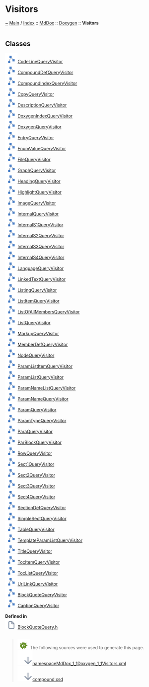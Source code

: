 <!DOCTYPE html>
<html>
<head>
<meta http-equiv="Content-Type" content="text/xhtml;charset=UTF-8"/>
<meta http-equiv="X-UA-Compatible" content="IE=9" />
<meta http-equiv="Content-Type" content="text/xhtml;charset=UTF-8"/>
<meta name="robots" content="noindex" />
<meta name="generator" content="MdDox"/>
<meta name="viewport" content="width=device-width, initial-scale=1"/>
<link href="style.css" rel="stylesheet" type="text/css"/>
<title>Visitors</title>
</head>
<body>
<div class="document">
<div class="document-header">
<a id="visitors"></a>
<h1>Visitors</h1>
<a id="namespaceMdDox_1_1Doxygen_1_1Visitors"></a>
<a id="mddoxdoxygenvisitors"></a>
<a href="https://github.com/CharlesCarley/MdDoc">~</a>
<a href="indexpage.md#main">Main</a>
<span class="inline-text">/</span>
<a href="indexpage.md#index">Index</a>
<span class="inline-text">::</span>
<a href="namespaceMdDox.md#mddox">MdDox</a>
<span class="inline-text">::</span>
<a href="namespaceMdDox_1_1Doxygen.md#doxygen">Doxygen</a>
<span class="inline-text">::</span>
<span class="bold-text"><b>Visitors</b></span>
<br/>
<br/>
<a id="classes"></a>
<h2>Classes</h2>
<span class="icon-list-item"><a href="classMdDox_1_1Doxygen_1_1Visitors_1_1CodeLineQueryVisitor.md#codelinequeryvisitor" class="icon-list-item"><img src="../images/class24px.svg" class="icon-list-item"/><span class="icon-list-item">CodeLineQueryVisitor</span>
</a>
</span>
<br/>
<span class="icon-list-item"><a href="classMdDox_1_1Doxygen_1_1Visitors_1_1CompoundDefQueryVisitor.md#compounddefqueryvisitor" class="icon-list-item"><img src="../images/class24px.svg" class="icon-list-item"/><span class="icon-list-item">CompoundDefQueryVisitor</span>
</a>
</span>
<br/>
<span class="icon-list-item"><a href="classMdDox_1_1Doxygen_1_1Visitors_1_1CompoundIndexQueryVisitor.md#compoundindexqueryvisitor" class="icon-list-item"><img src="../images/class24px.svg" class="icon-list-item"/><span class="icon-list-item">CompoundIndexQueryVisitor</span>
</a>
</span>
<br/>
<span class="icon-list-item"><a href="classMdDox_1_1Doxygen_1_1Visitors_1_1CopyQueryVisitor.md#copyqueryvisitor" class="icon-list-item"><img src="../images/class24px.svg" class="icon-list-item"/><span class="icon-list-item">CopyQueryVisitor</span>
</a>
</span>
<br/>
<span class="icon-list-item"><a href="classMdDox_1_1Doxygen_1_1Visitors_1_1DescriptionQueryVisitor.md#descriptionqueryvisitor" class="icon-list-item"><img src="../images/class24px.svg" class="icon-list-item"/><span class="icon-list-item">DescriptionQueryVisitor</span>
</a>
</span>
<br/>
<span class="icon-list-item"><a href="classMdDox_1_1Doxygen_1_1Visitors_1_1DoxygenIndexQueryVisitor.md#doxygenindexqueryvisitor" class="icon-list-item"><img src="../images/class24px.svg" class="icon-list-item"/><span class="icon-list-item">DoxygenIndexQueryVisitor</span>
</a>
</span>
<br/>
<span class="icon-list-item"><a href="classMdDox_1_1Doxygen_1_1Visitors_1_1DoxygenQueryVisitor.md#doxygenqueryvisitor" class="icon-list-item"><img src="../images/class24px.svg" class="icon-list-item"/><span class="icon-list-item">DoxygenQueryVisitor</span>
</a>
</span>
<br/>
<span class="icon-list-item"><a href="classMdDox_1_1Doxygen_1_1Visitors_1_1EntryQueryVisitor.md#entryqueryvisitor" class="icon-list-item"><img src="../images/class24px.svg" class="icon-list-item"/><span class="icon-list-item">EntryQueryVisitor</span>
</a>
</span>
<br/>
<span class="icon-list-item"><a href="classMdDox_1_1Doxygen_1_1Visitors_1_1EnumValueQueryVisitor.md#enumvaluequeryvisitor" class="icon-list-item"><img src="../images/class24px.svg" class="icon-list-item"/><span class="icon-list-item">EnumValueQueryVisitor</span>
</a>
</span>
<br/>
<span class="icon-list-item"><a href="classMdDox_1_1Doxygen_1_1Visitors_1_1FileQueryVisitor.md#filequeryvisitor" class="icon-list-item"><img src="../images/class24px.svg" class="icon-list-item"/><span class="icon-list-item">FileQueryVisitor</span>
</a>
</span>
<br/>
<span class="icon-list-item"><a href="classMdDox_1_1Doxygen_1_1Visitors_1_1GraphQueryVisitor.md#graphqueryvisitor" class="icon-list-item"><img src="../images/class24px.svg" class="icon-list-item"/><span class="icon-list-item">GraphQueryVisitor</span>
</a>
</span>
<br/>
<span class="icon-list-item"><a href="classMdDox_1_1Doxygen_1_1Visitors_1_1HeadingQueryVisitor.md#headingqueryvisitor" class="icon-list-item"><img src="../images/class24px.svg" class="icon-list-item"/><span class="icon-list-item">HeadingQueryVisitor</span>
</a>
</span>
<br/>
<span class="icon-list-item"><a href="classMdDox_1_1Doxygen_1_1Visitors_1_1HighlightQueryVisitor.md#highlightqueryvisitor" class="icon-list-item"><img src="../images/class24px.svg" class="icon-list-item"/><span class="icon-list-item">HighlightQueryVisitor</span>
</a>
</span>
<br/>
<span class="icon-list-item"><a href="classMdDox_1_1Doxygen_1_1Visitors_1_1ImageQueryVisitor.md#imagequeryvisitor" class="icon-list-item"><img src="../images/class24px.svg" class="icon-list-item"/><span class="icon-list-item">ImageQueryVisitor</span>
</a>
</span>
<br/>
<span class="icon-list-item"><a href="classMdDox_1_1Doxygen_1_1Visitors_1_1InternalQueryVisitor.md#internalqueryvisitor" class="icon-list-item"><img src="../images/class24px.svg" class="icon-list-item"/><span class="icon-list-item">InternalQueryVisitor</span>
</a>
</span>
<br/>
<span class="icon-list-item"><a href="classMdDox_1_1Doxygen_1_1Visitors_1_1InternalS1QueryVisitor.md#internals1queryvisitor" class="icon-list-item"><img src="../images/class24px.svg" class="icon-list-item"/><span class="icon-list-item">InternalS1QueryVisitor</span>
</a>
</span>
<br/>
<span class="icon-list-item"><a href="classMdDox_1_1Doxygen_1_1Visitors_1_1InternalS2QueryVisitor.md#internals2queryvisitor" class="icon-list-item"><img src="../images/class24px.svg" class="icon-list-item"/><span class="icon-list-item">InternalS2QueryVisitor</span>
</a>
</span>
<br/>
<span class="icon-list-item"><a href="classMdDox_1_1Doxygen_1_1Visitors_1_1InternalS3QueryVisitor.md#internals3queryvisitor" class="icon-list-item"><img src="../images/class24px.svg" class="icon-list-item"/><span class="icon-list-item">InternalS3QueryVisitor</span>
</a>
</span>
<br/>
<span class="icon-list-item"><a href="classMdDox_1_1Doxygen_1_1Visitors_1_1InternalS4QueryVisitor.md#internals4queryvisitor" class="icon-list-item"><img src="../images/class24px.svg" class="icon-list-item"/><span class="icon-list-item">InternalS4QueryVisitor</span>
</a>
</span>
<br/>
<span class="icon-list-item"><a href="classMdDox_1_1Doxygen_1_1Visitors_1_1LanguageQueryVisitor.md#languagequeryvisitor" class="icon-list-item"><img src="../images/class24px.svg" class="icon-list-item"/><span class="icon-list-item">LanguageQueryVisitor</span>
</a>
</span>
<br/>
<span class="icon-list-item"><a href="classMdDox_1_1Doxygen_1_1Visitors_1_1LinkedTextQueryVisitor.md#linkedtextqueryvisitor" class="icon-list-item"><img src="../images/class24px.svg" class="icon-list-item"/><span class="icon-list-item">LinkedTextQueryVisitor</span>
</a>
</span>
<br/>
<span class="icon-list-item"><a href="classMdDox_1_1Doxygen_1_1Visitors_1_1ListingQueryVisitor.md#listingqueryvisitor" class="icon-list-item"><img src="../images/class24px.svg" class="icon-list-item"/><span class="icon-list-item">ListingQueryVisitor</span>
</a>
</span>
<br/>
<span class="icon-list-item"><a href="classMdDox_1_1Doxygen_1_1Visitors_1_1ListItemQueryVisitor.md#listitemqueryvisitor" class="icon-list-item"><img src="../images/class24px.svg" class="icon-list-item"/><span class="icon-list-item">ListItemQueryVisitor</span>
</a>
</span>
<br/>
<span class="icon-list-item"><a href="classMdDox_1_1Doxygen_1_1Visitors_1_1ListOfAllMembersQueryVisitor.md#listofallmembersqueryvisitor" class="icon-list-item"><img src="../images/class24px.svg" class="icon-list-item"/><span class="icon-list-item">ListOfAllMembersQueryVisitor</span>
</a>
</span>
<br/>
<span class="icon-list-item"><a href="classMdDox_1_1Doxygen_1_1Visitors_1_1ListQueryVisitor.md#listqueryvisitor" class="icon-list-item"><img src="../images/class24px.svg" class="icon-list-item"/><span class="icon-list-item">ListQueryVisitor</span>
</a>
</span>
<br/>
<span class="icon-list-item"><a href="classMdDox_1_1Doxygen_1_1Visitors_1_1MarkupQueryVisitor.md#markupqueryvisitor" class="icon-list-item"><img src="../images/class24px.svg" class="icon-list-item"/><span class="icon-list-item">MarkupQueryVisitor</span>
</a>
</span>
<br/>
<span class="icon-list-item"><a href="classMdDox_1_1Doxygen_1_1Visitors_1_1MemberDefQueryVisitor.md#memberdefqueryvisitor" class="icon-list-item"><img src="../images/class24px.svg" class="icon-list-item"/><span class="icon-list-item">MemberDefQueryVisitor</span>
</a>
</span>
<br/>
<span class="icon-list-item"><a href="classMdDox_1_1Doxygen_1_1Visitors_1_1NodeQueryVisitor.md#nodequeryvisitor" class="icon-list-item"><img src="../images/class24px.svg" class="icon-list-item"/><span class="icon-list-item">NodeQueryVisitor</span>
</a>
</span>
<br/>
<span class="icon-list-item"><a href="classMdDox_1_1Doxygen_1_1Visitors_1_1ParamListItemQueryVisitor.md#paramlistitemqueryvisitor" class="icon-list-item"><img src="../images/class24px.svg" class="icon-list-item"/><span class="icon-list-item">ParamListItemQueryVisitor</span>
</a>
</span>
<br/>
<span class="icon-list-item"><a href="classMdDox_1_1Doxygen_1_1Visitors_1_1ParamListQueryVisitor.md#paramlistqueryvisitor" class="icon-list-item"><img src="../images/class24px.svg" class="icon-list-item"/><span class="icon-list-item">ParamListQueryVisitor</span>
</a>
</span>
<br/>
<span class="icon-list-item"><a href="classMdDox_1_1Doxygen_1_1Visitors_1_1ParamNameListQueryVisitor.md#paramnamelistqueryvisitor" class="icon-list-item"><img src="../images/class24px.svg" class="icon-list-item"/><span class="icon-list-item">ParamNameListQueryVisitor</span>
</a>
</span>
<br/>
<span class="icon-list-item"><a href="classMdDox_1_1Doxygen_1_1Visitors_1_1ParamNameQueryVisitor.md#paramnamequeryvisitor" class="icon-list-item"><img src="../images/class24px.svg" class="icon-list-item"/><span class="icon-list-item">ParamNameQueryVisitor</span>
</a>
</span>
<br/>
<span class="icon-list-item"><a href="classMdDox_1_1Doxygen_1_1Visitors_1_1ParamQueryVisitor.md#paramqueryvisitor" class="icon-list-item"><img src="../images/class24px.svg" class="icon-list-item"/><span class="icon-list-item">ParamQueryVisitor</span>
</a>
</span>
<br/>
<span class="icon-list-item"><a href="classMdDox_1_1Doxygen_1_1Visitors_1_1ParamTypeQueryVisitor.md#paramtypequeryvisitor" class="icon-list-item"><img src="../images/class24px.svg" class="icon-list-item"/><span class="icon-list-item">ParamTypeQueryVisitor</span>
</a>
</span>
<br/>
<span class="icon-list-item"><a href="classMdDox_1_1Doxygen_1_1Visitors_1_1ParaQueryVisitor.md#paraqueryvisitor" class="icon-list-item"><img src="../images/class24px.svg" class="icon-list-item"/><span class="icon-list-item">ParaQueryVisitor</span>
</a>
</span>
<br/>
<span class="icon-list-item"><a href="classMdDox_1_1Doxygen_1_1Visitors_1_1ParBlockQueryVisitor.md#parblockqueryvisitor" class="icon-list-item"><img src="../images/class24px.svg" class="icon-list-item"/><span class="icon-list-item">ParBlockQueryVisitor</span>
</a>
</span>
<br/>
<span class="icon-list-item"><a href="classMdDox_1_1Doxygen_1_1Visitors_1_1RowQueryVisitor.md#rowqueryvisitor" class="icon-list-item"><img src="../images/class24px.svg" class="icon-list-item"/><span class="icon-list-item">RowQueryVisitor</span>
</a>
</span>
<br/>
<span class="icon-list-item"><a href="classMdDox_1_1Doxygen_1_1Visitors_1_1Sect1QueryVisitor.md#sect1queryvisitor" class="icon-list-item"><img src="../images/class24px.svg" class="icon-list-item"/><span class="icon-list-item">Sect1QueryVisitor</span>
</a>
</span>
<br/>
<span class="icon-list-item"><a href="classMdDox_1_1Doxygen_1_1Visitors_1_1Sect2QueryVisitor.md#sect2queryvisitor" class="icon-list-item"><img src="../images/class24px.svg" class="icon-list-item"/><span class="icon-list-item">Sect2QueryVisitor</span>
</a>
</span>
<br/>
<span class="icon-list-item"><a href="classMdDox_1_1Doxygen_1_1Visitors_1_1Sect3QueryVisitor.md#sect3queryvisitor" class="icon-list-item"><img src="../images/class24px.svg" class="icon-list-item"/><span class="icon-list-item">Sect3QueryVisitor</span>
</a>
</span>
<br/>
<span class="icon-list-item"><a href="classMdDox_1_1Doxygen_1_1Visitors_1_1Sect4QueryVisitor.md#sect4queryvisitor" class="icon-list-item"><img src="../images/class24px.svg" class="icon-list-item"/><span class="icon-list-item">Sect4QueryVisitor</span>
</a>
</span>
<br/>
<span class="icon-list-item"><a href="classMdDox_1_1Doxygen_1_1Visitors_1_1SectionDefQueryVisitor.md#sectiondefqueryvisitor" class="icon-list-item"><img src="../images/class24px.svg" class="icon-list-item"/><span class="icon-list-item">SectionDefQueryVisitor</span>
</a>
</span>
<br/>
<span class="icon-list-item"><a href="classMdDox_1_1Doxygen_1_1Visitors_1_1SimpleSectQueryVisitor.md#simplesectqueryvisitor" class="icon-list-item"><img src="../images/class24px.svg" class="icon-list-item"/><span class="icon-list-item">SimpleSectQueryVisitor</span>
</a>
</span>
<br/>
<span class="icon-list-item"><a href="classMdDox_1_1Doxygen_1_1Visitors_1_1TableQueryVisitor.md#tablequeryvisitor" class="icon-list-item"><img src="../images/class24px.svg" class="icon-list-item"/><span class="icon-list-item">TableQueryVisitor</span>
</a>
</span>
<br/>
<span class="icon-list-item"><a href="classMdDox_1_1Doxygen_1_1Visitors_1_1TemplateParamListQueryVisitor.md#templateparamlistqueryvisitor" class="icon-list-item"><img src="../images/class24px.svg" class="icon-list-item"/><span class="icon-list-item">TemplateParamListQueryVisitor</span>
</a>
</span>
<br/>
<span class="icon-list-item"><a href="classMdDox_1_1Doxygen_1_1Visitors_1_1TitleQueryVisitor.md#titlequeryvisitor" class="icon-list-item"><img src="../images/class24px.svg" class="icon-list-item"/><span class="icon-list-item">TitleQueryVisitor</span>
</a>
</span>
<br/>
<span class="icon-list-item"><a href="classMdDox_1_1Doxygen_1_1Visitors_1_1TocItemQueryVisitor.md#tocitemqueryvisitor" class="icon-list-item"><img src="../images/class24px.svg" class="icon-list-item"/><span class="icon-list-item">TocItemQueryVisitor</span>
</a>
</span>
<br/>
<span class="icon-list-item"><a href="classMdDox_1_1Doxygen_1_1Visitors_1_1TocListQueryVisitor.md#toclistqueryvisitor" class="icon-list-item"><img src="../images/class24px.svg" class="icon-list-item"/><span class="icon-list-item">TocListQueryVisitor</span>
</a>
</span>
<br/>
<span class="icon-list-item"><a href="classMdDox_1_1Doxygen_1_1Visitors_1_1UrlLinkQueryVisitor.md#urllinkqueryvisitor" class="icon-list-item"><img src="../images/class24px.svg" class="icon-list-item"/><span class="icon-list-item">UrlLinkQueryVisitor</span>
</a>
</span>
<br/>
<span class="icon-list-item"><a href="classMdDox_1_1Doxygen_1_1Visitors_1_1BlockQuoteQueryVisitor.md#blockquotequeryvisitor" class="icon-list-item"><img src="../images/class24px.svg" class="icon-list-item"/><span class="icon-list-item">BlockQuoteQueryVisitor</span>
</a>
</span>
<br/>
<span class="icon-list-item"><a href="classMdDox_1_1Doxygen_1_1Visitors_1_1CaptionQueryVisitor.md#captionqueryvisitor" class="icon-list-item"><img src="../images/class24px.svg" class="icon-list-item"/><span class="icon-list-item">CaptionQueryVisitor</span>
</a>
</span>
<br/>
<br/>
<span class="bold-text"><b>Defined in</b></span>
<br/>
<span class="icon-list-item"><a href="https://github.com/CharlesCarley/MdDoc/blob/master/Tools/Doxygen/BlockQuoteQuery.h#L29" class="icon-list-item"><img src="../images/file24px.svg" class="icon-list-item"/><span class="icon-list-item">BlockQuoteQuery.h</span>
</a>
</span>
<br/>
<br/>
<blockquote>
<img src="../images/debug24px.svg"/><span class="inline-text">The following sources were used to generate this page.</span>
<br/>
<span class="icon-list-item"><a href="../xml/namespaceMdDox_1_1Doxygen_1_1Visitors.xml#L1" class="icon-list-item"><img src="../images/lookInside24px.svg" class="icon-list-item"/><span class="icon-list-item">namespaceMdDox_1_1Doxygen_1_1Visitors.xml</span>
</a>
</span>
<br/>
<span class="icon-list-item"><a href="../xml/compound.xsd#L1" class="icon-list-item"><img src="../images/lookInside24px.svg" class="icon-list-item"/><span class="icon-list-item">compound.xsd</span>
</a>
</span>
</blockquote>
</div>
</div>
</body>
</html>
